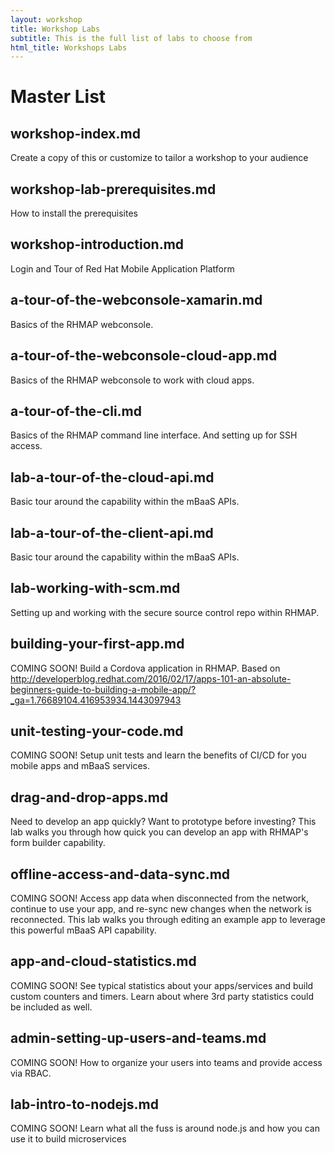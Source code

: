 ```yaml
---
layout: workshop
title: Workshop Labs
subtitle: This is the full list of labs to choose from
html_title: Workshops Labs
---
```


# Master List

<!-- USE THESE AS A START TO ADD CONTENT TO YOUR WORKSHOP
	WHEN YOU ADD THEM, MAKE SURE TO INCLUDE PREVIOUS LABS BEING
	BUILT UPON, OR UPDATE THE TEXT TO ADD MISSING SETUP STEPS

	PICK AND CHOOSE FROM HERE AND ADD TO YOUR workshop-index.md
	-->

## workshop-index.md
Create a copy of this or customize to tailor a workshop to your audience

## workshop-lab-prerequisites.md
How to install the prerequisites

## workshop-introduction.md
Login and Tour of Red Hat Mobile Application Platform

## a-tour-of-the-webconsole-xamarin.md
Basics of the RHMAP webconsole.

## a-tour-of-the-webconsole-cloud-app.md
Basics of the RHMAP webconsole to work with cloud apps.

## a-tour-of-the-cli.md
Basics of the RHMAP command line interface.  And setting up for SSH access.

## lab-a-tour-of-the-cloud-api.md
Basic tour around the capability within the mBaaS APIs.

## lab-a-tour-of-the-client-api.md
Basic tour around the capability within the mBaaS APIs.

## lab-working-with-scm.md
Setting up and working with the secure source control repo within RHMAP.

## building-your-first-app.md
COMING SOON!  Build a Cordova application in RHMAP. Based on http://developerblog.redhat.com/2016/02/17/apps-101-an-absolute-beginners-guide-to-building-a-mobile-app/?_ga=1.76689104.416953934.1443097943

## unit-testing-your-code.md
COMING SOON! Setup unit tests and learn the benefits of CI/CD for you mobile apps and mBaaS services.

## drag-and-drop-apps.md
Need to develop an app quickly?  Want to prototype before investing?  This lab walks you through how quick you can develop an app with RHMAP's form builder capability.

## offline-access-and-data-sync.md
COMING SOON!  Access app data when disconnected from the network, continue to use your app, and re-sync new changes when the network is reconnected.  This lab walks you through editing an example app to leverage this powerful mBaaS API capability.

## app-and-cloud-statistics.md
COMING SOON!  See typical statistics about your apps/services and build custom counters and timers.  Learn about where 3rd party statistics could be included as well.

## admin-setting-up-users-and-teams.md
COMING SOON!  How to organize your users into teams and provide access via RBAC.

## lab-intro-to-nodejs.md
COMING SOON!  Learn what all the fuss is around node.js and how you can use it to build microservices

